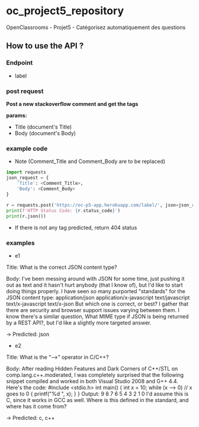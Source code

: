 # oc_project5_repository
OpenClassrooms - Projet5 - Catégorisez automatiquement des questions

## How to use the API ?

### Endpoint
* label

### post request
**Post a new stackoverflow comment and get the tags**

**params:**
* Title (document's Title)
* Body (document's Body)

### example code
* Note (Comment_Title and Comment_Body are to be replaced)

```python
import requests
json_request = {
    'Title': <Comment_Title>,
    'Body': <Comment_Body>
}
    
r = requests.post('https://oc-p5-app.herokuapp.com/label/', json=json_request)
print(f'HTTP Status Code: {r.status_code}')
print(r.json())
```

* If there is not any tag predicted, return 404 status

### examples

* e1 

Title: 	What is the correct JSON content type?

Body:	I've been messing around with JSON for some time, just pushing it out as text and it hasn't hurt anybody (that I know of), but I'd like to start doing things properly.
	I have seen so many purported "standards" for the JSON content type:
	application/json
	application/x-javascript
	text/javascript
	text/x-javascript
	text/x-json
	But which one is correct, or best? I gather that there are security and browser support issues varying between them.
	I know there's a similar question, What MIME type if JSON is being returned by a REST API?, but I'd like a slightly more targeted answer.

-> Predicted: json

* e2

Title: 	What is the “-->” operator in C/C++?

Body: 	After reading Hidden Features and Dark Corners of C++/STL on comp.lang.c++.moderated, I was completely surprised that the following snippet compiled and worked in both Visual Studio 2008 and G++ 4.4.
	Here's the code:
	#include <stdio.h>
	int main()
	{
		int x = 10;
		while (x --> 0) // x goes to 0
		{
			printf("%d ", x);
		}
	}
	Output:
	9 8 7 6 5 4 3 2 1 0
	I'd assume this is C, since it works in GCC as well. Where is this defined in the standard, and where has it come from?

-> Predicted: c, c++